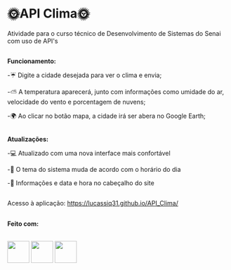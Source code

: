 # 🌞API Clima🌞
Atividade para o curso técnico de Desenvolvimento de Sistemas do Senai com uso de API's

##
<b>Funcionamento:</b>

-☔ Digite a cidade desejada para ver o clima e envia;

-⛅ A temperatura aparecerá, junto com informações como umidade do ar, velocidade do vento e porcentagem de nuvens;

-🌍 Ao clicar no botão mapa, a cidade irá ser abera no Google Earth;

##

<b>Atualizações:</b>

-💻 Atualizado com uma nova interface mais confortável

-🌙 O tema do sistema muda de acordo com o horário do dia

-📩 Informações e data e hora no cabeçalho do site

##

Acesso à aplicação: https://lucassiq31.github.io/API_Clima/

##
<b>Feito com:</b>
<div style="display: inline_block"><br>
  <img width='50px' src="https://cdn.jsdelivr.net/gh/devicons/devicon@latest/icons/html5/html5-original.svg" />
  <img width='50px' src="https://cdn.jsdelivr.net/gh/devicons/devicon@latest/icons/css3/css3-original.svg" />
  <img width='50px' src="https://cdn.jsdelivr.net/gh/devicons/devicon@latest/icons/javascript/javascript-original.svg" />
</div>
